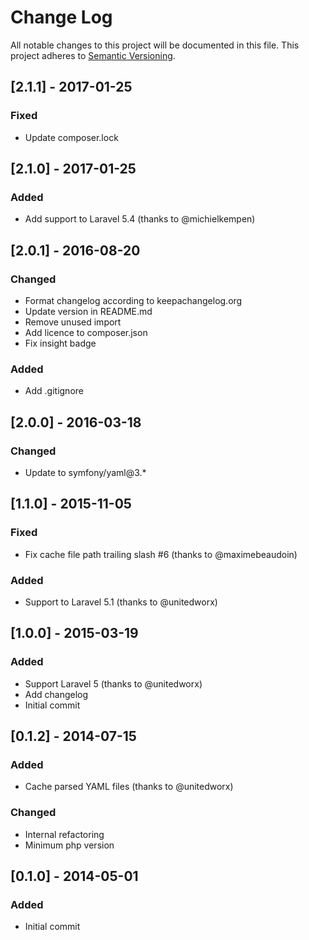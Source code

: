 # Change Log
All notable changes to this project will be documented in this file.
This project adheres to [Semantic Versioning](http://semver.org/).

## [2.1.1] - 2017-01-25
### Fixed
- Update composer.lock

## [2.1.0] - 2017-01-25
### Added
- Add support to Laravel 5.4 (thanks to @michielkempen)

## [2.0.1] - 2016-08-20
### Changed
- Format changelog according to keepachangelog.org
- Update version in README.md
- Remove unused import
- Add licence to composer.json
- Fix insight badge

### Added
- Add .gitignore

## [2.0.0] - 2016-03-18
### Changed
- Update to symfony/yaml@3.*

## [1.1.0] - 2015-11-05
### Fixed
- Fix cache file path trailing slash #6 (thanks to @maximebeaudoin)

### Added
- Support to Laravel 5.1 (thanks to @unitedworx)

## [1.0.0] - 2015-03-19
### Added
- Support Laravel 5 (thanks to @unitedworx)
- Add changelog
- Initial commit

## [0.1.2] - 2014-07-15
### Added
- Cache parsed YAML files (thanks to @unitedworx)

### Changed
- Internal refactoring
- Minimum php version

## [0.1.0] - 2014-05-01
### Added
- Initial commit
